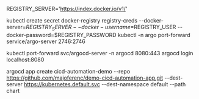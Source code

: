 REGISTRY_SERVER='https://index.docker.io/v1/'

kubectl create secret docker-registry registry-creds --docker-server=$REGISTRY_SERVER --docker-username=$REGISTRY_USER --docker-password=$REGISTRY_PASSWORD
kubectl -n argo port-forward service/argo-server 2746:2746

kubectl port-forward svc/argocd-server -n argocd 8080:443
argocd login localhost:8080

argocd app create cicd-automation-demo --repo https://github.com/majoferenc/demo-cicd-automation-app.git  --dest-server https://kubernetes.default.svc --dest-namespace default  --path chart

